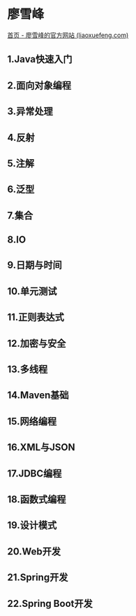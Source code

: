 # 廖雪峰

[首页 - 廖雪峰的官方网站 (liaoxuefeng.com)](https://www.liaoxuefeng.com/)

## 1.Java快速入门

## 2.面向对象编程

## 3.异常处理

## 4.反射

## 5.注解

## 6.泛型

## 7.集合

## 8.IO

## 9.日期与时间

## 10.单元测试

## 11.正则表达式

## 12.加密与安全

## 13.多线程

## 14.Maven基础

## 15.网络编程

## 16.XML与JSON

## 17.JDBC编程

## 18.函数式编程

## 19.设计模式

## 20.Web开发

## 21.Spring开发

## 22.Spring Boot开发
